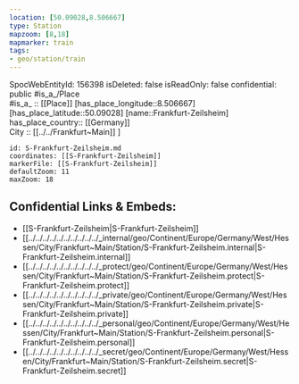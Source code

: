 ```yaml
---
location: [50.09028,8.506667] 
type: Station 
mapzoom: [8,18] 
mapmarker: train 
tags:
- geo/station/train
---
```

SpocWebEntityId: 156398
isDeleted: false
isReadOnly: false
confidential: public
#is_a_/Place  
#is_a_ :: [[Place]] 
[has_place_longitude::8.506667] 
[has_place_latitude::50.09028] 
[name::Frankfurt-Zeilsheim] 
has_place_country:: [[Germany]]  
City :: [[../../Frankfurt~Main]] ] 


```leaflet
id: S-Frankfurt-Zeilsheim.md
coordinates: [[S-Frankfurt-Zeilsheim]] 
markerFile: [[S-Frankfurt-Zeilsheim]] 
defaultZoom: 11 
maxZoom: 18
```


## Confidential Links & Embeds: 
- [[S-Frankfurt-Zeilsheim|S-Frankfurt-Zeilsheim]] 
- [[../../../../../../../../../../_internal/geo/Continent/Europe/Germany/West/Hessen/City/Frankfurt~Main/Station/S-Frankfurt-Zeilsheim.internal|S-Frankfurt-Zeilsheim.internal]] 
- [[../../../../../../../../../../_protect/geo/Continent/Europe/Germany/West/Hessen/City/Frankfurt~Main/Station/S-Frankfurt-Zeilsheim.protect|S-Frankfurt-Zeilsheim.protect]] 
- [[../../../../../../../../../../_private/geo/Continent/Europe/Germany/West/Hessen/City/Frankfurt~Main/Station/S-Frankfurt-Zeilsheim.private|S-Frankfurt-Zeilsheim.private]] 
- [[../../../../../../../../../../_personal/geo/Continent/Europe/Germany/West/Hessen/City/Frankfurt~Main/Station/S-Frankfurt-Zeilsheim.personal|S-Frankfurt-Zeilsheim.personal]] 
- [[../../../../../../../../../../_secret/geo/Continent/Europe/Germany/West/Hessen/City/Frankfurt~Main/Station/S-Frankfurt-Zeilsheim.secret|S-Frankfurt-Zeilsheim.secret]] 
